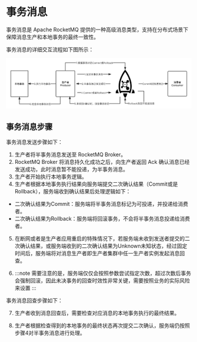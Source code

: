 # 事务消息

事务消息是 Apache RocketMQ 提供的一种高级消息类型，支持在分布式场景下保障消息生产和本地事务的最终一致性。


事务消息的详细交互流程如下图所示：


![事务消息](./doc/image/img1.png)


## 事务消息步骤

事务消息发送步骤如下：

1. 生产者将半事务消息发送至 RocketMQ Broker。
2. RocketMQ Broker 将消息持久化成功之后，向生产者返回 Ack 确认消息已经发送成功，此时消息暂不能投递，为半事务消息。
3. 生产者开始执行本地事务逻辑。
4. 生产者根据本地事务执行结果向服务端提交二次确认结果（Commit或是Rollback），服务端收到确认结果后处理逻辑如下：

* 二次确认结果为Commit：服务端将半事务消息标记为可投递，并投递给消费者。
* 二次确认结果为Rollback：服务端将回滚事务，不会将半事务消息投递给消费者。
 
5. 在断网或者是生产者应用重启的特殊情况下，若服务端未收到发送者提交的二次确认结果，或服务端收到的二次确认结果为Unknown未知状态，经过固定时间后，服务端将对消息生产者即生产者集群中任一生产者实例发起消息回查。

6. :::note 需要注意的是，服务端仅仅会按照参数尝试指定次数，超过次数后事务会强制回滚，因此未决事务的回查时效性非常关键，需要按照业务的实际风险来设置 :::

事务消息回查步骤如下： 

7. 生产者收到消息回查后，需要检查对应消息的本地事务执行的最终结果。

8. 生产者根据检查得到的本地事务的最终状态再次提交二次确认，服务端仍按照步骤4对半事务消息进行处理。

